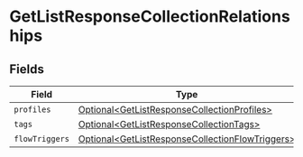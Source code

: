 # GetListResponseCollectionRelationships


## Fields

| Field                                                                                                                | Type                                                                                                                 | Required                                                                                                             | Description                                                                                                          |
| -------------------------------------------------------------------------------------------------------------------- | -------------------------------------------------------------------------------------------------------------------- | -------------------------------------------------------------------------------------------------------------------- | -------------------------------------------------------------------------------------------------------------------- |
| `profiles`                                                                                                           | [Optional\<GetListResponseCollectionProfiles>](../../models/components/GetListResponseCollectionProfiles.md)         | :heavy_minus_sign:                                                                                                   | N/A                                                                                                                  |
| `tags`                                                                                                               | [Optional\<GetListResponseCollectionTags>](../../models/components/GetListResponseCollectionTags.md)                 | :heavy_minus_sign:                                                                                                   | N/A                                                                                                                  |
| `flowTriggers`                                                                                                       | [Optional\<GetListResponseCollectionFlowTriggers>](../../models/components/GetListResponseCollectionFlowTriggers.md) | :heavy_minus_sign:                                                                                                   | N/A                                                                                                                  |